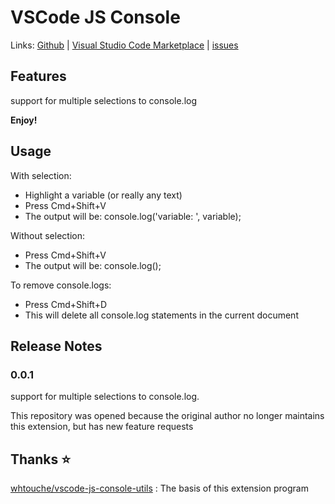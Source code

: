 # VSCode JS Console

Links: [Github](https://github.com/) | [Visual Studio Code Marketplace](https://marketplace.visualstudio.com/items?itemName=vscode-js-console) | [issues](https://github.com//issues)

## Features

support for multiple selections to console.log

**Enjoy!**

## Usage

With selection:
* Highlight a variable (or really any text)
* Press Cmd+Shift+V
* The output will be: console.log('variable: ', variable);

Without selection:
* Press Cmd+Shift+V
* The output will be: console.log();

To remove console.logs:
* Press Cmd+Shift+D
* This will delete all console.log statements in the current document

## Release Notes

### 0.0.1

support for multiple selections to console.log.

This repository was opened because the original author no longer maintains this extension, but has new feature requests

## Thanks ⭐

[whtouche/vscode-js-console-utils](https://github.com/whtouche/vscode-js-console-utils) : The basis of this extension program
